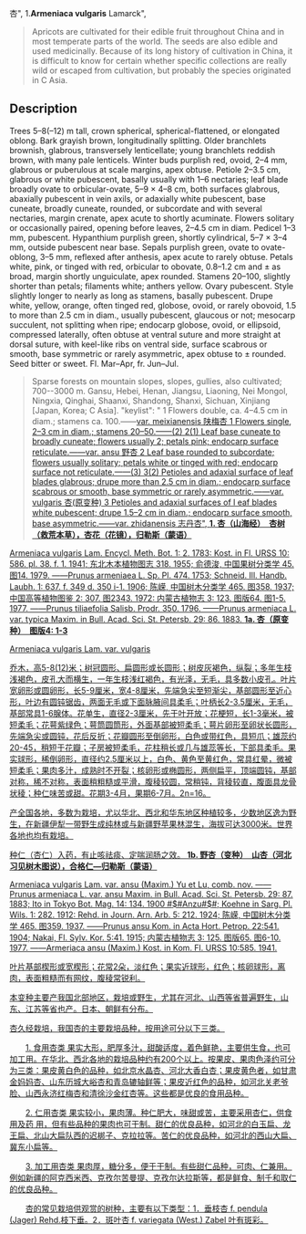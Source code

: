 杏",
1.**Armeniaca vulgaris** Lamarck",

> Apricots are cultivated for their edible fruit throughout China and in most temperate parts of the world. The seeds are also edible and used medicinally. Because of its long history of cultivation in China, it is difficult to know for certain whether specific collections are really wild or escaped from cultivation, but probably the species originated in C Asia.

## Description
Trees 5–8(–12) m tall, crown spherical, spherical-flattened, or elongated oblong. Bark grayish brown, longitudinally splitting. Older branchlets brownish, glabrous, transversely lenticellate; young branchlets reddish brown, with many pale lenticels. Winter buds purplish red, ovoid, 2–4 mm, glabrous or puberulous at scale margins, apex obtuse. Petiole 2–3.5 cm, glabrous or white pubescent, basally usually with 1–6 nectaries; leaf blade broadly ovate to orbicular-ovate, 5–9 × 4–8 cm, both surfaces glabrous, abaxially pubescent in vein axils, or adaxially white pubescent, base cuneate, broadly cuneate, rounded, or subcordate and with several nectaries, margin crenate, apex acute to shortly acuminate. Flowers solitary or occasionally paired, opening before leaves, 2–4.5 cm in diam. Pedicel 1–3 mm, pubescent. Hypanthium purplish green, shortly cylindrical, 5–7 × 3–4 mm, outside pubescent near base. Sepals purplish green, ovate to ovate-oblong, 3–5 mm, reflexed after anthesis, apex acute to rarely obtuse. Petals white, pink, or tinged with red, orbicular to obovate, 0.8–1.2 cm and ± as broad, margin shortly unguiculate, apex rounded. Stamens 20–100, slightly shorter than petals; filaments white; anthers yellow. Ovary pubescent. Style slightly longer to nearly as long as stamens, basally pubescent. Drupe white, yellow, orange, often tinged red, globose, ovoid, or rarely obovoid, 1.5 to more than 2.5 cm in diam., usually pubescent, glaucous or not; mesocarp succulent, not splitting when ripe; endocarp globose, ovoid, or ellipsoid, compressed laterally, often obtuse at ventral suture and more straight at dorsal suture, with keel-like ribs on ventral side, surface scabrous or smooth, base symmetric or rarely asymmetric, apex obtuse to ± rounded. Seed bitter or sweet. Fl. Mar–Apr, fr. Jun–Jul.

> Sparse forests on mountain slopes, slopes, gullies, also cultivated; 700--3000 m. Gansu, Hebei, Henan, Jiangsu, Liaoning, Nei Mongol, Ningxia, Qinghai, Shaanxi, Shandong, Shanxi, Sichuan, Xinjiang [Japan, Korea; C Asia].
  "keylist": "
1 Flowers double, ca. 4–4.5 cm in diam.;  stamens ca. 100.——<a href='/info/Armeniaca vulgaris var. meixianensis?t=foc'>var. meixianensis 陕梅杏
1 Flowers single, 2–3 cm in diam.;  stamens 20–50.——(2)
2(1) Leaf base cuneate to broadly cuneate;  flowers usually 2; petals pink;  endocarp surface reticulate.——<a href='/info/Armeniaca vulgaris var. ansu?t=foc'>var. ansu 野杏
2 Leaf base rounded to subcordate; flowers  usually solitary; petals white or tinged  with red; endocarp surface not reticulate.——(3)
3(2) Petioles and adaxial surface of leaf  blades glabrous; drupe more than  2.5 cm in diam.; endocarp surface  scabrous or smooth, base symmetric  or rarely asymmetric.——<a href='/info/Armeniaca vulgaris var. vulgaris?t=foc'>var. vulgaris 杏(原变种)
3 Petioles and adaxial surfaces of l eaf blades white pubescent; drupe  1.5–2 cm in diam.; endocarp  surface smooth, base  asymmetric.——<a href='/info/Armeniaca vulgaris var. zhidanensis?t=foc'>var. zhidanensis 志丹杏",
**1. 杏（山海经）　杏树（救荒本草），杏花（花镜），归勒斯（蒙语）**

Armeniaca vulgaris Lam. Encycl. Meth. Bot. 1: 2. 1783: Kost. in Fl. URSS 10: 586. pl. 38. f. 1. 1941; 东北木本植物图志 318. 1955; 俞德浚, 中国果树分类学 45. 图14. 1979. ——Prunus armeniaea L. Sp. Pl. 474. 1753; Schneid. Ill. Handb. Laubh. 1: 637. f. 349 d. 350 i-1. 1906; 陈嵘, 中国树木分类学 465. 图358. 1937; 中国高等植物图鉴 2: 307. 图2343. 1972: 内蒙古植物志 3: 123. 图版64. 图1-5. 1977. ——Prunus tiliaefolia Salisb. Prodr. 350. 1796. ——Prunus armeniaca L. var. typica Maxim. in Bull. Acad. Sci. St. Petersb. 29: 86. 1883.
**1a. 杏（原变种）　图版4: 1-3**

Armeniaca vulgaris Lam. var. vulgaris

乔木，高5-8(12)米；树冠圆形、扁圆形或长圆形；树皮灰褐色，纵裂；多年生枝浅褐色，皮孔大而横生，一年生枝浅红褐色，有光泽，无毛，具多数小皮孔。叶片宽卵形或圆卵形，长5-9厘米，宽4-8厘米，先端急尖至短渐尖，基部圆形至近心形，叶边有圆钝锯齿，两面无毛或下面脉腋间具柔毛；叶柄长2-3.5厘米，无毛，基部常具1-6腺体。花单生，直径2-3厘米，先于叶开放；花梗短，长1-3毫米，被短柔毛；花萼紫绿色；萼筒圆筒形，外面基部被短柔毛；萼片卵形至卵状长圆形，先端急尖或圆钝，花后反折；花瓣圆形至倒卵形，白色或带红色，具短爪；雄蕊约20-45，稍短于花瓣；子房被短柔毛，花柱稍长或几与雄蕊等长，下部具柔毛。果实球形，稀倒卵形，直径约2.5厘米以上，白色、黄色至黄红色，常具红晕，微被短柔毛；果肉多汁，成熟时不开裂；核卵形或椭圆形，两侧扁平，顶端圆钝，基部对称，稀不对称，表面稍粗糙或平滑，腹稜较圆，常稍钝，背稜较直，腹面具龙骨状稜；种仁味苦或甜。花期3-4月，果期6-7月。2n=16。

产全国各地，多数为栽培，尤以华北、西北和华东地区种植较多，少数地区逸为野生，在新疆伊犁一带野生成纯林或与新疆野苹果林混生，海拔可达3000米。世界各地也均有栽培。

种仁（杏仁）入药，有止咳祛痰、定喘润肠之效。
**1b. 野杏（变种）　山杏（河北习见树木图说），合格仁—归勒斯（蒙语）**

Armeniaca vulgaris Lam. var. ansu (Maxim.) Yu et Lu, comb. nov. ——Prunus armeniaca L. var. ansu Maxim. in Bull. Acad. Sci. St. Petersb. 29: 87. 1883; Ito in Tokyo Bot. Mag. 14: 134. 1900 #$#Anzu#$#; Koehne in Sarg. Pl. Wils. 1: 282. 1912: Rehd. in Journ. Arn. Arb. 5: 212. 1924; 陈嵘, 中国树木分类学 465. 图359. 1937. ——Prunus ansu Kom. in Acta Hort. Petrop. 22:541. 1904; Nakai, Fl. Sylv. Kor. 5:41. 1915; 内蒙古植物志 3: 125. 图版65. 图6-10. 1977. ——Armeriaca ansu (Maxim.) Kost. in Kom. Fl. URSS 10:585. 1941.

叶片基部楔形或宽楔形；花常2朵，淡红色；果实近球形，红色；核卵球形，离肉，表面粗糙而有网纹，腹稜常锐利。

本变种主要产我国北部地区，栽培或野生，尤其在河北、山西等省普遍野生，山东、江苏等省也产。日本、朝鲜有分布。

杏久经栽培，我国杏的主要栽培品种，按用途可分以下三类。
<p style='text-indent:28px'>1. 食用杏类   果实大形，肥厚多汁，甜酸适度，着色鲜艳，主要供生食，也可加工用。在华北、西北各地的栽培品种约有200个以上。按果皮、果肉色泽约可分为三类：果皮黄白色的品种，如北京水晶杏、河北大香白杏；果皮黄色者，如甘肃金妈妈杏、山东历城大峪杏和青岛辘轴鲜等；果皮近红色的品种，如河北关老爷脸、山西永济红梅杏和清徐沙金红杏等。这些都是优良的食用品种。
<p style='text-indent:28px'>2. 仁用杏类   果实较小，果肉薄。种仁肥大，味甜或苦，主要采用杏仁，供食用及药 用，但有些品种的果肉也可干制。甜仁的优良品种，如河北的白玉扁、龙王扁、北山大扁队西的迟梆子、克拉拉等。苦仁的优良品种，如河北的西山大扁、冀东小扁等。
<p style='text-indent:28px'>3. 加工用杏类   果肉厚，糖分多，便于干制。有些甜仁品种，可肉、仁兼用。例如新疆的阿克西米西、克孜尔苦曼提、克孜尔达拉斯等，都是鲜食、制千和取仁的优良品种。
<p style='text-indent:28px'>杏的常见栽培供观赏的树种，主要有以下类型：1．垂枝杏 f. pendula (Jager) Rehd.枝下垂。2．斑叶杏 f. variegata (West.) Zabel 叶有斑彩。
